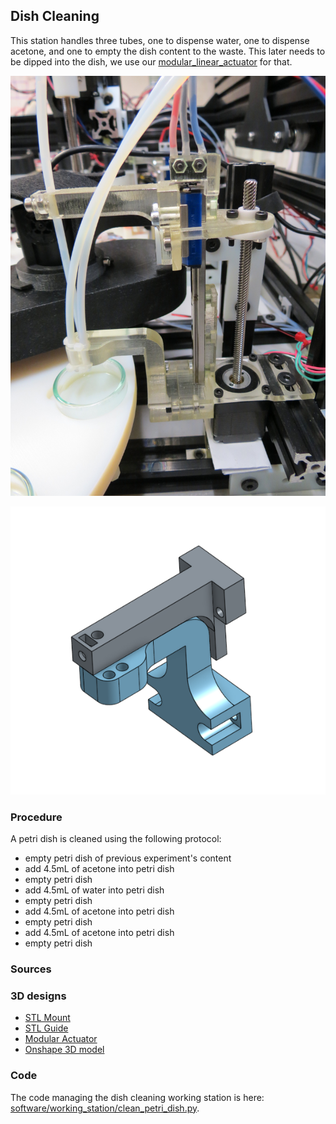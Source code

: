 ## Dish Cleaning

This station handles three tubes, one to dispense water, one to dispense acetone, and one to empty the dish content to the waste. This later needs to be dipped into the dish, we use our [modular_linear_actuator](../modular_linear_actuator.md) for that.

![Dish Cleaning Real](../../media/img/working_stations/dish_cleaning_station.jpg)

![Dish Cleaning 3D](../../hardware/3d_parts/dish_cleaning/dish_cleaning_station.png)

### Procedure

A petri dish is cleaned using the following protocol:

- empty petri dish of previous experiment's content
- add 4.5mL of acetone into petri dish
- empty petri dish
- add 4.5mL of water into petri dish
- empty petri dish
- add 4.5mL of acetone into petri dish
- empty petri dish
- add 4.5mL of acetone into petri dish
- empty petri dish

### Sources

### 3D designs

- [STL Mount](../../hardware/3d_parts/dish_cleaning/dish_cleaning_mount.stl)
- [STL Guide](../../hardware/3d_parts/dish_cleaning/dish_cleaning_guide.stl)
- [Modular Actuator](https://github.com/croningp/ModularSyringeDriver)
- [Onshape 3D model](https://cad.onshape.com/documents/62d832e8b2dc4f2c03b85d68/w/e45d0051d41b139c7004414d/e/d76ad1c6bf725a9f379d21d0)

### Code

The code managing the dish cleaning working station is here: [software/working_station/clean_petri_dish.py](../../software/working_station/clean_petri_dish.py).
